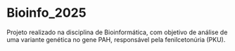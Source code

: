 # Bioinfo_2025

Projeto realizado na disciplina de Bioinformática, com objetivo de análise de uma variante genética no gene PAH, responsável pela fenilcetonúria (PKU).
